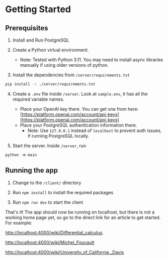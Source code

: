 # Getting Started

## Prerequisites

1. Install and Run PostgreSQL

2. Create a Python virtual environment.

   - Note: Tested with Python 3.11. You may need to install async libraries manually if using older versions of python.

3. Install the dependencies from `/server/requirements.txt`

```sh
pip install -r ./server/requirements.txt
```

4. Create a `.env` file inside `/server`. Look at `sample.env`, it has all the required variable names.

   - Place your OpenAI key there. You can get one from here: [https://platform.openai.com/account/api-keys](https://platform.openai.com/account/api-keys)
   - Place your PostgreSQL authentication information there.
     - Note: Use `127.0.0.1` instead of `localhost` to prevent auth issues, if running PostgreSQL locally.

5. Start the server. Inside `/server`, run

```
python -m main
```

## Running the app

1. Change to the `/client/` directory

2. Run `npm install` to install the required packages

3. Run `npm run dev` to start the client

That's it! The app should now be running on localhost, but there is not a working home page yet, so go to the direct link for an article to get started. For example:

[http://localhost:4000/wiki/Differential_calculus](http://localhost:4000/wiki/Differential_calculus).

[http://localhost:4000/wiki/Michel_Foucault](http://localhost:4000/wiki/Michel_Foucault)

[http://localhost:4000/wiki/University_of_California,\_Davis](http://localhost:4000/wiki/University_of_California,_Davis)

